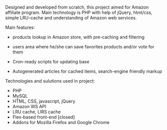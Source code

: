 Designed and developed from scratch, this project aimed for Amazon affiliate program. Main technology is PHP with help of jQuery, html/css, simple LRU-cache and understanding of Amazon web services.

Main features:

* products lookup in Amazon store, with pre-caching and filtering

* users area where he/she can save favorites products and/or vote for them

* Cron-ready scripts for updating base

* Autogenerated articles for cached items, search-engine friendly markup

Technologies and sulutions used in project:
* PHP
* MySQL
* HTML, CSS, javascript, jQuery
* Amazon WS API
* LRU cache, LIRS cache
* Flex-based front-end [closed]
* Addons for Mozilla Firefox and Google Chrome